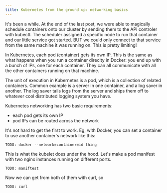 ```yaml
---
title: Kubernetes from the ground up: networking basics
---
```


It's been a while. At the end of the last post, we were able to magically
schedule containers onto our cluster by sending them to the API controler
with kubectl. The scheduler assigned a specific node to run that container
and our little service got started. BUT we could only connect to that
service from the same machine it was running on. This is pretty limiting!

In Kubernetes, each pod (container) gets its own IP. This is the same as
what happens when you run a container direclty in Docker: you end up with
a bunch of IPs, one for each container. They can all communicate with all
the other containers running on that machine.


The unit of execution in Kubernetes is a pod, which is a collection of
related containers. Common example is a server in one container, and a log
saver in another. The log saver tails logs from the server and ships them
off to whatever cool distributed logging system you have.

Kubernetes networking has two basic requirements:

- each pod gets its own IP
- pod IPs can be routed across the network

It's not hard to get the first to work. Eg, with Docker, you can set
a container to use another container's network like this:

~~~
TODO: docker --network=container=id thing
~~~

This is what the kubelet does under the hood. Let's make a pod manifest with two nginx instances running on different ports.

~~~
TODO: maniftest
~~~

Now we can get from both of them with curl, so

~~~
TODO: curl
~~~


